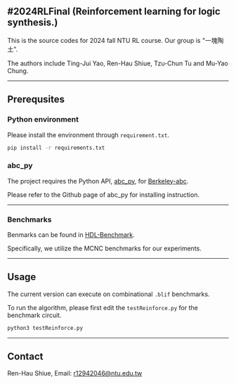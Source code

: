 #2024RLFinal (Reinforcement learning for logic synthesis.)
--------
This is the source codes for 2024 fall NTU RL course. Our group is "一塊陶土". 

The authors include Ting-Jui Yao, Ren-Hau Shiue, Tzu-Chun Tu and Mu-Yao Chung.

--------
## Prerequsites

### Python environment
Please install the environment through `requirement.txt`.
```bash
pip install -r requirements.txt
```

### abc\_py

The project requires the Python API, [abc\_py](https://github.com/krzhu/abc\_py), for [Berkeley-abc](https://github.com/berkeley-abc/abc).

Please refer to the Github page of abc\_py for installing instruction.

--------

### Benchmarks

Benmarks can be found in [HDL-Benchmark](https://github.com/ispras/hdl-benchmarks).

Specifically, we utilize the MCNC benchmarks for our experiments.

--------

## Usage

The current version can execute on combinational `.blif` benchmarks.

To run the algorithm, please first edit the `testReinforce.py` for the benchmark circuit.
```bash
python3 testReinforce.py
```


--------

## Contact

 Ren-Hau Shiue, Email: r12942046@ntu.edu.tw

